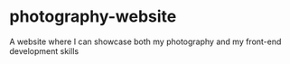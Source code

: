 # photography-website
A website where I can showcase both my photography and my front-end development skills
